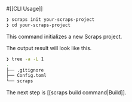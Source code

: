 #[[CLI Usage]]

```bash
❯ scraps init your-scraps-project
❯ cd your-scraps-project
```

This command initializes a new Scraps project.

The output result will look like this.

```bash
❯ tree -a -L 1
.
├── .gitignore
├── Config.toml
└── scraps
```

The next step is [[scraps build command|Build]].
